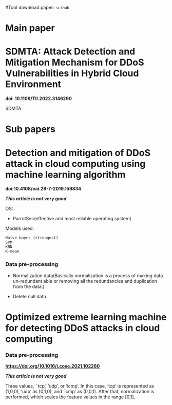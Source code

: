 #Tool download paper: ```scihub```

# **Main paper**
# SDMTA: Attack Detection and Mitigation Mechanism for DDoS Vulnerabilities in Hybrid Cloud Environment

**doi: 10.1109/TII.2022.3146290**

SDMTA

# **Sub papers**
# Detection and mitigation of DDoS attack in cloud computing using machine learning algorithm

**doi:10.4108/eai.29-7-2019.159834**

**_This article is not very good_**

OS:

+ ParrotSec(effective and most reliable operating system)

Models used:

```
Naive bayes (strongest)
SVM
KNN
K-mean
```
### Data pre-processing
+ Normalization data(Basically normalization is a process of making data un-redundant able or removing all the redundancies and duplication from the data.)

+ Delete null data

# Optimized extreme learning machine for detecting DDoS attacks in cloud computing

### Data pre-processing
**https://doi.org/10.1016/j.cose.2021.102260**

**_This article is not very good_**

Three values, ‘ tcp’, ‘udp’, or ‘icmp’. In this case, ‘tcp’ is represented as (1,0,0), ‘udp’ as (0,1,0), and ‘icmp’ as (0,0,1). After that, normalization is performed, which scales the feature values in the range [0,1].

